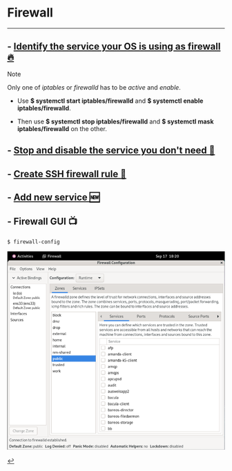 # Firewall
---
## - [Identify the service your OS is using as firewall 🔥](firewall-identify.html)
> [!NOTE]
> Only one of *iptables* or *firewalld* has to be *active* and *enable*.
> 
> * Use **$ systemctl start iptables/firewalld** and **$ systemctl enable iptables/firewalld**.
> 
> * Then use **$ systemctl stop iptables/firewalld** and **$ systemctl mask iptables/firewalld** on the other.

## - [Stop and disable the service you don't need 🚫](firewall-stop.html)

## - [Create SSH firewall rule 🚪](firewall-create.html)

## - [Add new service 🆕](firewall-new.html)

## - Firewall GUI 📺
```bash
$ firewall-config
```

![Firewall GUI](/assets/img/firewall_config_GUI.png)

[↩️](../Linux.html)
